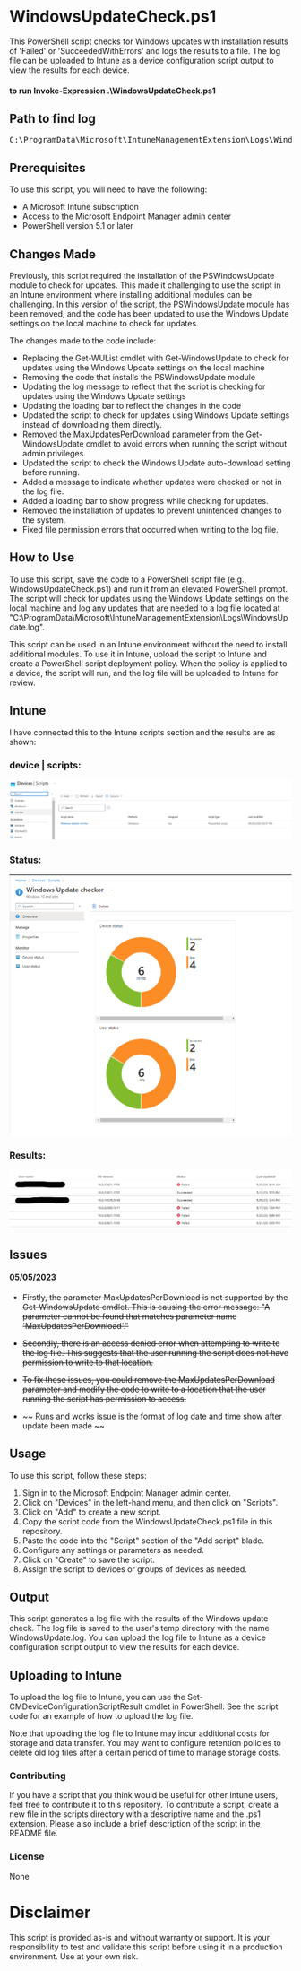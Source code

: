 # WindowsUpdateCheck.ps1
This PowerShell script checks for Windows updates with installation results of 'Failed' or 'SucceededWithErrors' and logs the results to a file. The log file can be uploaded to Intune as a device configuration script output to view the results for each device.

#### to run Invoke-Expression .\WindowsUpdateCheck.ps1

## Path to find log 
<pre>
C:\ProgramData\Microsoft\IntuneManagementExtension\Logs\WindowsUpdate.log
</pre>

## Prerequisites
To use this script, you will need to have the following:

- A Microsoft Intune subscription
- Access to the Microsoft Endpoint Manager admin center
- PowerShell version 5.1 or later

## Changes Made
Previously, this script required the installation of the PSWindowsUpdate module to check for updates. This made it challenging to use the script in an Intune environment where installing additional modules can be challenging. In this version of the script, the PSWindowsUpdate module has been removed, and the code has been updated to use the Windows Update settings on the local machine to check for updates.

The changes made to the code include:

- Replacing the Get-WUList cmdlet with Get-WindowsUpdate to check for updates using the Windows Update settings on the local machine
- Removing the code that installs the PSWindowsUpdate module
- Updating the log message to reflect that the script is checking for updates using the Windows Update settings
- Updating the loading bar to reflect the changes in the code
- Updated the script to check for updates using Windows Update settings instead of downloading them directly.
- Removed the MaxUpdatesPerDownload parameter from the Get-WindowsUpdate cmdlet to avoid errors when running the script without admin privileges.
- Updated the script to check the Windows Update auto-download setting before running.
- Added a message to indicate whether updates were checked or not in the log file.
- Added a loading bar to show progress while checking for updates.
- Removed the installation of updates to prevent unintended changes to the system.
- Fixed file permission errors that occurred when writing to the log file.

## How to Use
To use this script, save the code to a PowerShell script file (e.g., WindowsUpdateCheck.ps1) and run it from an elevated PowerShell prompt. The script will check for updates using the Windows Update settings on the local machine and log any updates that are needed to a log file located at "C:\ProgramData\Microsoft\IntuneManagementExtension\Logs\WindowsUpdate.log".

This script can be used in an Intune environment without the need to install additional modules. To use it in Intune, upload the script to Intune and create a PowerShell script deployment policy. When the policy is applied to a device, the script will run, and the log file will be uploaded to Intune for review.

## Intune 

I have connected this to the Intune scripts section and the results are as shown:

### device | scripts:

<img src="imgs/device-scripts.png">

### Status:

<img src="imgs/windows-update-checker-status.png">

### Results:

<img src="imgs/update-checker-results.png">

## Issues

#### 05/05/2023 ####
- ~~Firstly, the parameter MaxUpdatesPerDownload is not supported by the Get-WindowsUpdate cmdlet. This is causing the error message: "A parameter cannot be found that matches parameter name 'MaxUpdatesPerDownload'."~~

- ~~Secondly, there is an access denied error when attempting to write to the log file. This suggests that the user running the script does not have permission to write to that location.~~

- ~~To fix these issues, you could remove the MaxUpdatesPerDownload parameter and modify the code to write to a location that the user running the script has permission to access.~~

- ~~ Runs and works issue is the format of log date and time show after update been made ~~

## Usage
To use this script, follow these steps:

1. Sign in to the Microsoft Endpoint Manager admin center.
2. Click on "Devices" in the left-hand menu, and then click on "Scripts".
3. Click on "Add" to create a new script.
4. Copy the script code from the WindowsUpdateCheck.ps1 file in this repository.
5. Paste the code into the "Script" section of the "Add script" blade.
6. Configure any settings or parameters as needed.
7. Click on "Create" to save the script.
8. Assign the script to devices or groups of devices as needed.

## Output
This script generates a log file with the results of the Windows update check. The log file is saved to the user's temp directory with the name WindowsUpdate.log. You can upload the log file to Intune as a device configuration script output to view the results for each device.

## Uploading to Intune
To upload the log file to Intune, you can use the Set-CMDeviceConfigurationScriptResult cmdlet in PowerShell. See the script code for an example of how to upload the log file.

Note that uploading the log file to Intune may incur additional costs for storage and data transfer. You may want to configure retention policies to delete old log files after a certain period of time to manage storage costs.

### Contributing
If you have a script that you think would be useful for other Intune users, feel free to contribute it to this repository. To contribute a script, create a new file in the scripts directory with a descriptive name and the .ps1 extension. Please also include a brief description of the script in the README file.

### License
None

# Disclaimer #

This script is provided as-is and without warranty or support. It is your responsibility to test and validate this script before using it in a production environment. Use at your own risk.